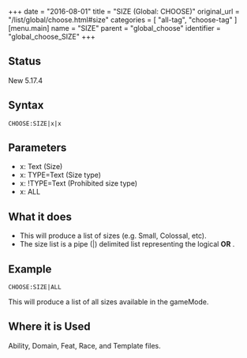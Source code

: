 +++
date = "2016-08-01"
title = "SIZE (Global: CHOOSE)"
original_url = "/list/global/choose.html#size"
categories = [ "all-tag", "choose-tag" ]
[menu.main]
    name = "SIZE"
    parent = "global_choose"
    identifier = "global_choose_SIZE"
+++

## Status

New 5.17.4

## Syntax

`CHOOSE:SIZE|x|x`

## Parameters

-   x: Text (Size)
-   x: TYPE=Text (Size type)
-   x: !TYPE=Text (Prohibited size type)
-   x: ALL



What it does
------------

-   This will produce a list of sizes (e.g. Small, Colossal, etc).
-   The size list is a pipe (|) delimited list representing the logical
    **OR** .

Example
-------

`CHOOSE:SIZE|ALL`

This will produce a list of all sizes available in the gameMode.

Where it is Used
----------------

Ability, Domain, Feat, Race, and Template files.

